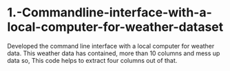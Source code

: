 # 1.-Commandline-interface-with-a-local-computer-for-weather-dataset
Developed the command line interface with a local computer for weather data. This weather data has contained, more than 10 columns and mess up data so, This code helps to extract four columns out of that.
